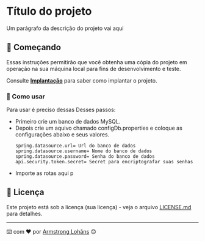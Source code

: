 # Título do projeto

Um parágrafo da descrição do projeto vai aqui

## 🚀 Começando

Essas instruções permitirão que você obtenha uma cópia do projeto em operação na sua máquina local para fins de desenvolvimento e teste.

Consulte **[Implantação](#-implanta%C3%A7%C3%A3o)** para saber como implantar o projeto.


### 🔧 Como usar

Para usar é preciso dessas Desses passos:

- Primeiro crie um banco de dados MySQL.
- Depois crie um aquivo chamado configDb.properties e coloque as configurações abaixo e seus valores.
  ```
  spring.datasource.url= Url do banco de dados
  spring.datasource.username= Nome do banco de dados
  spring.datasource.password= Senha do banco de dados 
  api.security.token.secret= Secret para encriptografar suas senhas
  ```
- Importe as rotas aqui p


## 📄 Licença

Este projeto está sob a licença (sua licença) - veja o arquivo [LICENSE.md](https://github.com/usuario/projeto/licenca) para detalhes.


---
⌨️ com ❤️ por [Armstrong Lohãns](https://gist.github.com/lohhans) 😊
